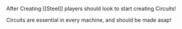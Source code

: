 After Creating [[Steel]] players should look to start creating Circuits!

Circuits are essential in every machine, and should be made asap!